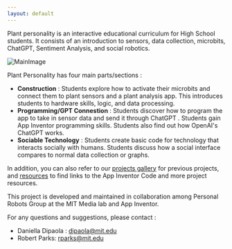 ```yaml
---
layout: default
---
```


Plant personality is an interactive educational curriculum for High School students. It consists of an introduction to sensors, data collection, microbits, ChatGPT, Sentiment Analysis, and social robotics. 

![MainImage](assets/img/logo.jpg)

Plant Personality has four main parts/sections : 

* **Construction** : Students explore how to activate their microbits and connect them to plant sensors and a plant analysis app. This introduces students to hardware skills, logic, and data processing. 
* **Programming/GPT Connestion** : Students discover how to program the app to take in sensor data and send it through ChatGPT . Students gain App Inventor programming skills. Students also find out how OpenAI's ChatGPT works. 
* **Sociable Technology** : Students create basic code for technology that interacts socially with humans. Students discuss how a social interface compares to normal data collection or graphs. 

In addition, you can also refer to our [projects gallery](./projects.html) for previous projects, and [resources](./resources.html) to find links to the App Inventor Code and more project resources. 

This project is developed and maintained in collaboration among Personal Robots Group at the MIT Media lab and App Inventor. 

For any questions and suggestions, please contact : 

* Daniella Dipaola : dipaola@mit.edu
* Robert Parks: rparks@mit.edu